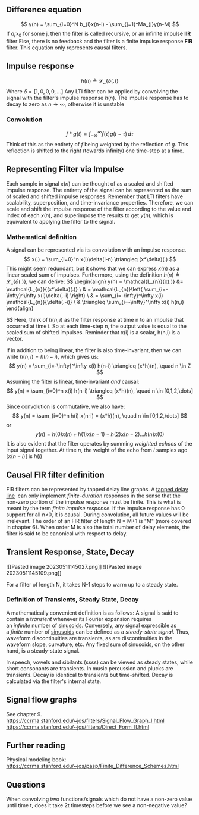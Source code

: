 ## Difference equation
$$
y(n) = \sum_{i=0}^N b_{i}x(n-i) - \sum_{j=1}^Ma_{j}y(n-M)
$$
If $a_{j}\gt_{0}$ for some j, then the filter is called recursive, or an infinite impulse **IIR** filter
Else, there is no feedback and the filter is a finite impulse response **FIR** filter. This equation only represents causal filters. 

## Impulse response
$$
h(n) \triangleq \mathcal{L_{n}}\{\delta(.)\}
$$
Where $\delta = [1,0,0,0,\dots]$ 
Any LTI filter can be applied by convolving the signal with the filter's impulse response $h(n)$.
The impulse response has to decay to zero as $n\to \infty$, otherwise it is unstable 

### Convolution
$$
f*g(t) = \int_{-\infty}^{\infty} f(\tau)g(t-\tau) \, d\tau 
$$
Think of this as the entirety of $f$ being weighted by the reflection of $g$. This reflection is shifted to the right (towards infinity) one time-step at a time.


## Representing Filter via Impulse 

Each sample in signal $x(n)$ can be thought of as a scaled and shifted impulse response. The entirety of the signal can be represented as the sum of scaled and shifted impulse responses. Remember that LTI filters have scalability, superposition, and time-invariance properties. Therefore,  we can scale and shift the impulse response of the filter according to the value and index of each $x(n)$, and superimpose the results to get $y(n)$, which is equivalent to applying the filter to the signal. 

### Mathematical definition 
A signal can be represented via its convolution with an impulse response.
$$
x(.) = \sum_{i=0}^n x(i)\delta(i-n) \triangleq (x*\delta)(.)
$$
This might seem redundant, but it shows that we can express $x(n)$ as a linear scaled sum of impulses. Furthermore, using the definition  $h(n) \triangleq \mathcal{L_{n}}\{\delta(.)\}$, we can derive:
$$
\begin{align}
y(n) = \mathcal{L_{n}}\{x(.)\} &= \mathcal{L_{n}}\{(x*\delta)(.)\} \\
& = \mathcal{L_{n}}\left\{ \sum_{i=-\infty}^\infty x(i)\delta(.-i) \right\} \\
& = \sum_{i=-\infty}^\infty x(i) \mathcal{L_{n}}\{\delta(.-i)\}  \\
& \triangleq \sum_{i=-\infty}^\infty x(i) h(n,i)
\end{align}

$$
Here, think of $h(n,i)$ as the filter response at time n to an impulse that occurred at time i. So at each time-step n, the output value is equal to the scaled sum of shifted impulses. 
Reminder that x(i) is a scalar, h(n,i) is a vector. 


If in addition to being linear, the filter is also time-invariant, then we can write $h(n,i) =h(n-i)$, which gives us:
$$
y(n) = \sum_{i=-\infty}^\infty x(i) h(n-i) \triangleq (x*h)(n), \quad  n \in Z
$$
Assuming the filter is linear, time-invariant *and* causal:
$$
y(n) = \sum_{i=0}^n x(i) h(n-i) \triangleq (x*h)(n), \quad  n \in [0,1,2,\dots]
$$
Since convolution is commutative, we also have:
$$
y(n) = \sum_{i=0}^n h(i) x(n-i) =  (x*h)(n), \quad  n \in [0,1,2,\dots]
$$
or 
$$
y(n) = h(0)x(n) + h(1)x(n-1) + h(2)x(n-2) \dots h(n)x(0)
$$
It is also evident that the filter operates by summing _weighted echoes_ of the input signal together. At time $n$, the weight of the echo from $i$ samples ago $[x(n-i)]$ is $h(i)$

## Causal FIR filter definition
FIR filters can be represented by tapped delay line graphs. A [tapped delay line](https://ccrma.stanford.edu/~jos/pasp/Tapped_Delay_Line_TDL.html)  can only implement _finite-duration_ responses in the sense that the non-zero portion of the impulse response must be finite. This is what is meant by the term _finite impulse response_. 
If the impulse response has 0 support for all n<0, it is causal. During convolution, all future values will be irrelevant. 
The order of an FIR filter of length N = M+1 is "M" (more covered in chapter 6). When order M is also the total number of delay elements, the filter is said to be canonical with respect to delay.  

## Transient Response, State, Decay

![[Pasted image 20230511145027.png]]
![[Pasted image 20230511145109.png]]

For a filter of length N, it takes N-1 steps to warm up to a steady state.

### Definition of Transients, Steady State, Decay
A mathematically convenient definition is as follows: A signal is said to contain a _transient_ whenever its Fourier expansion requires an _infinite_ number of [sinusoids](https://ccrma.stanford.edu/~jos/mdft/Sinusoids.html). Conversely, any signal expressible as a _finite_ number of [sinusoids](https://ccrma.stanford.edu/~jos/mdft/Sinusoids_Exponentials.html) can be defined as a _steady-state signal_. Thus, waveform discontinuities are transients, as are discontinuities in the waveform slope, curvature, etc. Any fixed sum of sinusoids, on the other hand, is a steady-state signal.

In speech, vowels and sibilants (ssss) can be viewed as steady states, while short consonants are transients. In music percussion and plucks are transients. Decay is identical to transients but time-shifted. Decay is calculated via the filter's internal state. 

## Signal flow graphs
See chapter 9.  
https://ccrma.stanford.edu/~jos/filters/Signal_Flow_Graph_I.html
https://ccrma.stanford.edu/~jos/filters/Direct_Form_II.html


## Further reading
Physical modeling book: https://ccrma.stanford.edu/~jos/pasp/Finite_Difference_Schemes.html

## Questions
When convolving two functions/signals which do not have a non-zero value until time t, does it take 2t timesteps before we see a non-negative value? 